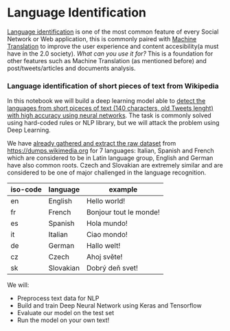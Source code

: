 # Language Identification

[Language identification](https://en.wikipedia.org/wiki/Language_identification) is one of the most common feature of every Social Network or Web application, this is commonly paired with [Machine Translation](https://en.wikipedia.org/wiki/Machine_translation) to improve the user experience and content accesibility(a must have in the 2.0 society). *What can you use it for?* This is a foundation for other features such as Machine Translation (as mentioned before) and post/tweets/articles and documents analysis.

### Language identification of short pieces of text from Wikipedia

In this notebook we will build a deep learning model able to [detect the languages from short piceces of text (140 characters, old Tweets lenght) with high accuracy using neural networks](http://machinelearningexp.com/deep-learning-language-identification-using-keras-tensorflow/). The task is commonly solved using hard-coded rules or NLP library, but we will attack the problem using Deep Learning. 

We have [already gathered and extract the raw dataset](https://floydhub.com/floydhub/datasets/language-identification/1) from https://dumps.wikimedia.org for 7 languages: Italian, Spanish and French which are considered to be in Latin language group, English and German have also common roots. Czech and Slovakian are extremely similar and are considered to be one of major challenged in the language recognition.

iso-code | language | example
---------|----------|--------
en | English | Hello world!
fr | French | Bonjour tout le monde!
es | Spanish | Hola mundo!
it | Italian | Ciao mondo!
de | German | Hallo welt!
cz | Czech | Ahoj světe!
sk | Slovakian | Dobrý deň svet!

We will:

- Preprocess text data for NLP
- Build and train Deep Neural Network using Keras and Tensorflow
- Evaluate our model on the test set
- Run the model on your own text!